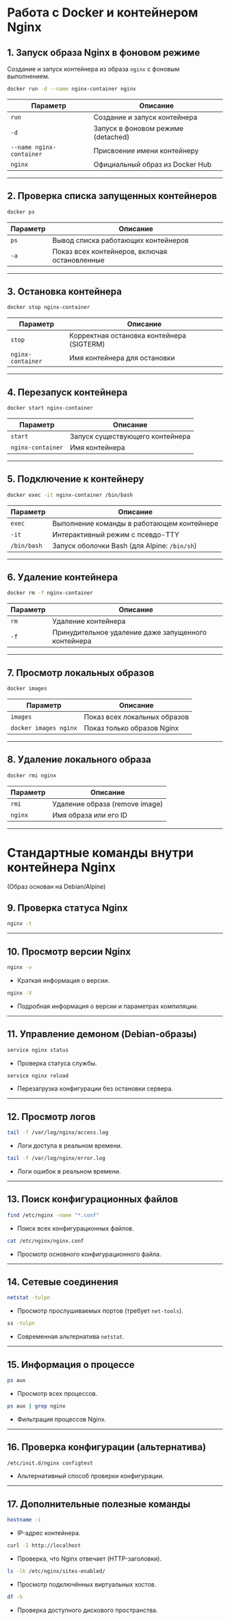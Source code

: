 # Работа с Docker и контейнером Nginx

## 1. Запуск образа Nginx в фоновом режиме
Создание и запуск контейнера из образа `nginx` с фоновым выполнением.

```bash
docker run -d --name nginx-container nginx
```

| Параметр | Описание |
|----------|----------|
| `run` | Создание и запуск контейнера |
| `-d` | Запуск в фоновом режиме (detached) |
| `--name nginx-container` | Присвоение имени контейнеру |
| `nginx` | Официальный образ из Docker Hub |



---

## 2. Проверка списка запущенных контейнеров

```bash
docker ps
```

| Параметр | Описание |
|----------|----------|
| `ps` | Вывод списка работающих контейнеров |
| `-a` | Показ всех контейнеров, включая остановленные |

---

## 3. Остановка контейнера

```bash
docker stop nginx-container
```

| Параметр | Описание |
|----------|----------|
| `stop` | Корректная остановка контейнера (SIGTERM) |
| `nginx-container` | Имя контейнера для остановки |

---

## 4. Перезапуск контейнера

```bash
docker start nginx-container
```

| Параметр | Описание |
|----------|----------|
| `start` | Запуск существующего контейнера |
| `nginx-container` | Имя контейнера |

---

## 5. Подключение к контейнеру

```bash
docker exec -it nginx-container /bin/bash
```

| Параметр | Описание |
|----------|----------|
| `exec` | Выполнение команды в работающем контейнере |
| `-it` | Интерактивный режим с псевдо-TTY |
| `/bin/bash` | Запуск оболочки Bash (для Alpine: `/bin/sh`) |

---

## 6. Удаление контейнера

```bash
docker rm -f nginx-container
```

| Параметр | Описание |
|----------|----------|
| `rm` | Удаление контейнера |
| `-f` | Принудительное удаление даже запущенного контейнера |

---

## 7. Просмотр локальных образов

```bash
docker images
```

| Параметр | Описание |
|----------|----------|
| `images` | Показ всех локальных образов |
| `docker images nginx` | Показ только образов Nginx |

---

## 8. Удаление локального образа

```bash
docker rmi nginx
```

| Параметр | Описание |
|----------|----------|
| `rmi` | Удаление образа (remove image) |
| `nginx` | Имя образа или его ID |

---

# Стандартные команды внутри контейнера Nginx
(Образ основан на Debian/Alpine)

## 9. Проверка статуса Nginx

```bash
nginx -t
```



---

## 10. Просмотр версии Nginx

```bash
nginx -v
```
- Краткая информация о версии.

```bash
nginx -V
```
- Подробная информация о версии и параметрах компиляции.

---

## 11. Управление демоном (Debian-образы)

```bash
service nginx status
```
- Проверка статуса службы.

```bash
service nginx reload
```
- Перезагрузка конфигурации без остановки сервера.

---

## 12. Просмотр логов

```bash
tail -f /var/log/nginx/access.log
```
- Логи доступа в реальном времени.

```bash
tail -f /var/log/nginx/error.log
```
- Логи ошибок в реальном времени.

---

## 13. Поиск конфигурационных файлов

```bash
find /etc/nginx -name "*.conf"
```
- Поиск всех конфигурационных файлов.

```bash
cat /etc/nginx/nginx.conf
```
- Просмотр основного конфигурационного файла.

---

## 14. Сетевые соединения

```bash
netstat -tulpn
```
- Просмотр прослушиваемых портов (требует `net-tools`).

```bash
ss -tulpn
```
- Современная альтернатива `netstat`.

---

## 15. Информация о процессе

```bash
ps aux
```
- Просмотр всех процессов.

```bash
ps aux | grep nginx
```
- Фильтрация процессов Nginx.

---

## 16. Проверка конфигурации (альтернатива)

```bash
/etc/init.d/nginx configtest
```
- Альтернативный способ проверки конфигурации.

---

## 17. Дополнительные полезные команды

```bash
hostname -i
```
- IP-адрес контейнера.

```bash
curl -I http://localhost
```
- Проверка, что Nginx отвечает (HTTP-заголовки).

```bash
ls -lh /etc/nginx/sites-enabled/
```
- Просмотр подключённых виртуальных хостов.

```bash
df -h
```
- Проверка доступного дискового пространства.


